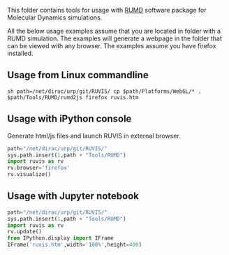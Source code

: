 This folder contains tools for usage with [RUMD](http://rumd.org/) software package for Molecular Dynamics simulations.

All the below usage examples assume that you are located in folder with a RUMD simulation. The examples will generate a webpage in the folder that can be viewed with any browser. The examples assume you have firefox installed.

## Usage from Linux commandline
``sh
path=/net/dirac/urp/git/RUVIS/
cp $path/Platforms/WebGL/* .
$path/Tools/RUMD/rumd2js
firefox ruvis.htm
``

## Usage with iPython console
Generate html/js files and launch RUVIS in external browser.
```py
path="/net/dirac/urp/git/RUVIS/"
sys.path.insert(1,path + "Tools/RUMD")
import ruvis as rv
rv.browser='firefox'
rv.visualize()
```

## Usage with Jupyter notebook
```py
path="/net/dirac/urp/git/RUVIS/"
sys.path.insert(1,path + "Tools/RUMD")
import ruvis as rv
rv.update()
from IPython.display import IFrame
IFrame('ruvis.htm',width='100%',height=400)
```

